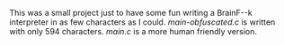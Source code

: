 This was a small project just to have some fun writing a BrainF--k interpreter in as few characters as I could.
_main-obfuscated.c_ is written with only 594 characters.
_main.c_ is a more human friendly version.